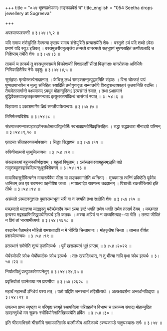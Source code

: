 +++
title = "०५४ भूषणप्रक्षेपणम्-लङ्काप्रवेशं च"
title_english = "054 Seetha drops jewellery at Sugreeva"

+++


अपश्यत्यपश्यन्ती  ॥  ३।५४।१,२  ॥   

  

यदि रामाय शंसेयुरिति दैवगत्या दृष्टाय रामाय शंसेयुरिति प्रत्याशयेति शेषः
। वस्तुतो ऽयं यदि शब्दो ऽवेदाः प्रमाणं यदि स्युःऽ इतिवत् ।
वस्त्रमुत्तरीयमुत्सृजेय तन्मध्ये वानरमध्ये सहभूषणं भूषणसहितं
कर्णोत्पलादि च निक्षिप्तम् तयेति शेषः  ॥  ३।५४।३  ॥   

  

तत्कर्म च तत्कर्म तु वस्त्रभूषणसमये विक्रोशन्तीं विशालाक्षीं सीतां
पिङ्गाक्षाः वानरोत्तमाः अनिमिषैः निमिपरहितैरिव नेत्रैः ददृशुः  ॥ 
३।५४।४,५  ॥   

  

सुसंहृष्टः मृत्योस्तत्त्वेनाज्ञानात् । केचित्तु लब्धं
रामहस्तान्मृत्युद्वारमिति संहृष्टः । विना चोत्कटं पापं पुण्यक्षयाभावेन न
मृत्युः संनिहितः स्यादिति तमोगुणावृतः सन्मातर्यपि विरुद्धशब्दव्यवहारं
कृतवानिति वदन्ति । तेषामेतत्सर्गान्ते वक्ष्यमाणम् ऽबभूव मोहान्मुदितःऽ
इत्यसंगतं स्यात् । तथा ऽआत्मानं बुद्धिवैक्लव्यात्कृतकृत्यममन्यतऽ
इत्युत्तरसर्गादित्थं चासंगतं स्यात्  ॥  ३।५४।६  ॥   

  

विहायसा ऽ ऽकाशमार्गेण क्षिप्रं समतीयायेत्यन्वयः  ॥  ३।५४।७  ॥   

  

तिमिर्मत्स्यविशेषः  ॥  ३।५४।८  ॥   

  

संभ्रमाज्जगन्मात्रपहारदर्शनजक्षोभात्परिवृत्तोर्भिः
स्वभावप्राप्तोर्मिप्रवृत्तिरहितः । रुद्धा रुद्धप्रचारा मीनादयो यस्मिन्
 ॥  ३।५४।९,१०  ॥   

  

एतदन्तः सीताहरणकर्मावसानः । सिद्धाः सिद्धाश्च  ॥  ३।५४।११  ॥   

  

रुपिणीमात्मनो मृत्युमित्यन्वयः  ॥  ३।५४।१२  ॥   

  

संरूढकक्ष्यां बहुजनकीर्णद्वाराम् । बहुलां विपुलाम् ।
ऽसंरूढकक्ष्याबहुलम्ऽइति पाठे तादृशबहुतरद्वारवदित्यन्तुःपुरविशेषणम्  ॥ 
३।५४।१३  ॥   

  

मायामिवासुरीमित्यनेन मायारूपैवैषा सीता या लङ्कामागतेति ध्वनितम् ।
मुख्यमाता त्वग्निं प्रविष्ठेति पूर्वमेव ध्वनितम् अत एव रावणस्य वहनीयैषा
जाता । मायात्वादेव रावणस्य तदज्ञानम् । पिशाचीः राक्षसीरित्यर्थ इति
तीर्थः  ॥  ३।५४।१४  ॥   

  

असंमतो ऽस्मदननुज्ञातः पुमांस्तथाभूता स्त्री वा न पश्यति तथा रक्षतेति
शेषः  ॥  ३।५४।१५  ॥   

  

मच्छन्दतो मदाज्ञया यद्यद्वस्तु यदेच्छेत्तदैव यथा ऽस्या इष्टं भवति तथैव
भवति तथैव तत्सर्वं देयम् । मच्छन्दत इत्यस्य
मद्वशप्राप्तिसिद्ध्यर्थमित्यर्थ इति कतकः । अस्या अप्रियं च न
वाच्यमित्याह--या चेति । तस्या जीवितं न प्रियं तां भारयामीत्यर्थः  ॥ 
३।५४।१६१८  ॥   

  

वरदानेन पैतामहेन मोहितो रामशतादपि न मे भीरिति चिन्तायानः । मोहकृतैषा
चिन्ता । तान्बल वीर्यतः प्रशस्येत्यन्वयः  ॥  ३।५४।१९  ॥   

  

हतस्थानं रामेणेति शून्यं कृतमित्यर्थः । पूर्वं खरालयत्वं भूतं प्राप्तम्
 ॥  ३।५४।२०२२  ॥   

  

धैर्यस्योपरि क्रोधः धैर्योपमर्दकः क्रोध इत्यर्थः । ततः खरादिवधात्, न तु
भीत्या नापि वृथा क्रोध इत्यर्थः  ॥  ३।५४।२३  ॥   

  

निर्यातयितुं प्रत्युपकारेणापनेतुम्  ॥  ३।५४।२४,२५  ॥   

  

प्रवृत्तिर्वातां उपनेतव्या मम प्रापणीया  ॥  ३।५४।२६२८  ॥   

  

महार्थं महानर्थो ऽभिधेयं यस्य तत् । यतो यद्दिशि जनस्थानं तद्दिशीत्यर्थः
। अलक्ष्यदर्शना अन्तर्धानविद्यया  ॥  ३।५४।२९  ॥   

  

उपलभ्य प्राप्य स्पृष्ट्वा च परिगृह्य स्वगृहे स्थापयित्वा परिग्रहत्वेन
विभाष्य च प्रसज्ज्य संपाद्य मोहान्मुदितः खरहन्तुर्वधो मम सुकरः
स्त्रीवियोगेनातिखिन्नस्येति हर्षितः  ॥  ३।५४।३०  ॥   

  

इति श्रीरामाभिरामे श्रीरामीये रामायणतिलके वाल्मीकीय आदिकाव्ये
ऽरण्यकाण्डे चतुष्पञ्चाशः सर्गः  ॥  ३।५४  ॥   

  


